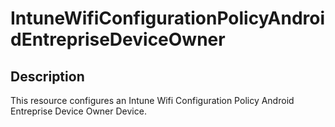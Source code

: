 
# IntuneWifiConfigurationPolicyAndroidEntrepriseDeviceOwner

## Description

This resource configures an Intune Wifi Configuration Policy Android Entreprise Device Owner Device.
